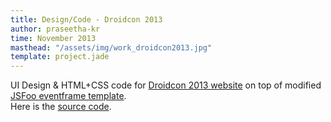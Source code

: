 ```yaml
---
title: Design/Code - Droidcon 2013
author: praseetha-kr
time: November 2013
masthead: "/assets/img/work_droidcon2013.jpg"
template: project.jade
---
```



<p>UI Design &amp; HTML+CSS code for <a href="https://droidcon.in/2013/">Droidcon 2013 website</a> on top of modified <a href="https://github.com/hasgeek/jsfoo/tree/2013-eventframe">JSFoo eventframe template</a>.<br>
Here is the <a href="https://github.com/hasgeek/droidcon/tree/2013-eventframe">source code</a>.</p>
